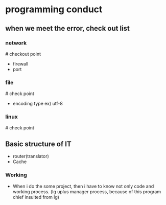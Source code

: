 # programming conduct

## when we meet the error, check out list

### network

\# checkout point

- firewall
- port


### file

\# check point

- encoding type ex) utf-8


### linux

\# check point



## Basic structure of IT

- router(translator)
- Cache

### Working

- When i do the some project, then i have to know not only code and working process. (lg uplus manager process, because of this program chief insulted from lg)